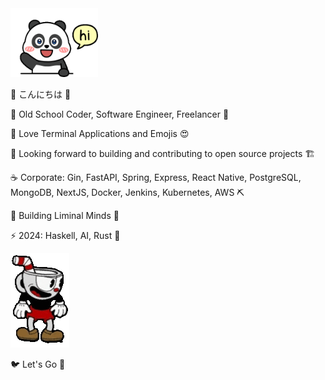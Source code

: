 <img src="images/pandahi.gif" width=140 height=110>

👋 こんにちは 🐼

🍁 Old School Coder, Software Engineer, Freelancer 🧢

💟 Love Terminal Applications and Emojis 😍

👯 Looking forward to building and contributing to open source projects 🏗️

☕ Corporate: Gin, FastAPI, Spring, Express, React Native, PostgreSQL, MongoDB, NextJS, Docker, Jenkins, Kubernetes, AWS ⛏️

🔭 Building Liminal Minds 🚧

⚡ 2024: Haskell, AI, Rust 🐐

<img src="images/cuphead.gif">

🐦 Let's Go 🚀
